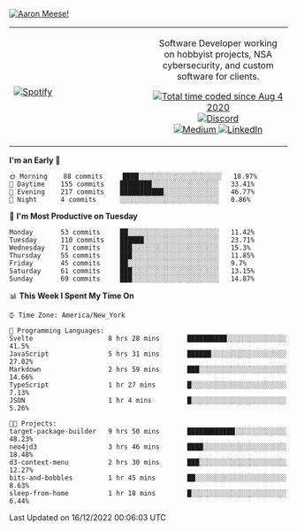 [![Aaron Meese!](https://user-images.githubusercontent.com/17814535/88975338-a2aabf00-d27f-11ea-963f-8a19608716b4.png)](https://github.com/ajmeese7/readme-ascii "README ASCII")

<!-- Modified from project here: https://github.com/novatorem/novatorem -->
<table width="100%">
  <tr>
  <td width="50%">

&nbsp; <br> [![Spotify](https://ajmeese7.vercel.app/api/spotify)](https://open.spotify.com/user/ajmeese)

  </td>
  <td width="50%">
    <p align="center">
    Software Developer working on hobbyist projects, NSA cybersecurity, and custom software for clients.
    </p>
    <p align="center">
      <a href="https://wakatime.com/@f726891d-3b02-46cd-9b60-e8c59f9e2b14">
        <img src="https://wakatime.com/badge/user/f726891d-3b02-46cd-9b60-e8c59f9e2b14.svg" alt="Total time coded since Aug 4 2020" title="WakaTime" />
      </a>
      <a href="http://link.aaronmeese.com/discord">
        <img src="https://img.shields.io/badge/discord-ajmeese7%234835-369?style=flat-square&logo=discord&logoColor=white&color=purple" alt="Discord" title="Discord">
      </a>
      <br />
      <a href="https://link.aaronmeese.com/medium">
        <img src="https://img.shields.io/badge/medium-ajmeese7-1DB954?style=flat-square&logo=medium&logoColor=white" alt="Medium" title="Medium">
      </a>
      <a href="https://link.aaronmeese.com/linkedin">
        <img src="https://img.shields.io/badge/linkedIn-aaronmeese-1DB954?style=flat-square&logo=linkedin&logoColor=white&color=blue" alt="LinkedIn" title="LinkedIn">
      </a>
    </p>
  </td>

</table>

[//]: <> (The `&nbsp;` is to have Aphelion take up more space)

<!--START_SECTION:waka-->
**I'm an Early 🐤** 

```text
🌞 Morning    88 commits     ████░░░░░░░░░░░░░░░░░░░░░   18.97% 
🌆 Daytime    155 commits    ████████░░░░░░░░░░░░░░░░░   33.41% 
🌃 Evening    217 commits    ███████████░░░░░░░░░░░░░░   46.77% 
🌙 Night      4 commits      ░░░░░░░░░░░░░░░░░░░░░░░░░   0.86%

```
📅 **I'm Most Productive on Tuesday** 

```text
Monday       53 commits     ██░░░░░░░░░░░░░░░░░░░░░░░   11.42% 
Tuesday      110 commits    ██████░░░░░░░░░░░░░░░░░░░   23.71% 
Wednesday    71 commits     ███░░░░░░░░░░░░░░░░░░░░░░   15.3% 
Thursday     55 commits     ███░░░░░░░░░░░░░░░░░░░░░░   11.85% 
Friday       45 commits     ██░░░░░░░░░░░░░░░░░░░░░░░   9.7% 
Saturday     61 commits     ███░░░░░░░░░░░░░░░░░░░░░░   13.15% 
Sunday       69 commits     ███░░░░░░░░░░░░░░░░░░░░░░   14.87%

```


📊 **This Week I Spent My Time On** 

```text
⌚︎ Time Zone: America/New_York

💬 Programming Languages: 
Svelte                   8 hrs 28 mins       ██████████░░░░░░░░░░░░░░░   41.5% 
JavaScript               5 hrs 31 mins       ██████░░░░░░░░░░░░░░░░░░░   27.02% 
Markdown                 2 hrs 59 mins       ███░░░░░░░░░░░░░░░░░░░░░░   14.66% 
TypeScript               1 hr 27 mins        █░░░░░░░░░░░░░░░░░░░░░░░░   7.13% 
JSON                     1 hr 4 mins         █░░░░░░░░░░░░░░░░░░░░░░░░   5.26%

🐱‍💻 Projects: 
target-package-builder   9 hrs 50 mins       ████████████░░░░░░░░░░░░░   48.23% 
neo4jd3                  3 hrs 46 mins       ████░░░░░░░░░░░░░░░░░░░░░   18.48% 
d3-context-menu          2 hrs 30 mins       ███░░░░░░░░░░░░░░░░░░░░░░   12.27% 
bits-and-bobbles         1 hr 45 mins        ██░░░░░░░░░░░░░░░░░░░░░░░   8.63% 
sleep-from-home          1 hr 18 mins        █░░░░░░░░░░░░░░░░░░░░░░░░   6.44%

```


 Last Updated on 16/12/2022 00:06:03 UTC
<!--END_SECTION:waka-->
